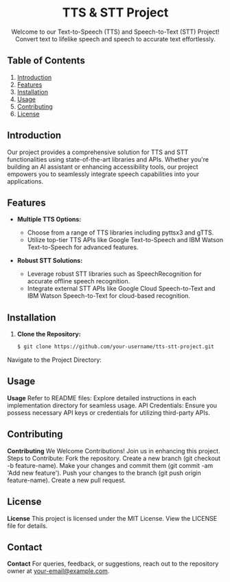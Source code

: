 <!-- Title -->
<h1 align="center">TTS & STT Project</h1>

<!-- Description -->
<p align="center">Welcome to our Text-to-Speech (TTS) and Speech-to-Text (STT) Project! Convert text to lifelike speech and speech to accurate text effortlessly.</p>

<!-- Table of Contents -->
## Table of Contents

1. [Introduction](#introduction)
2. [Features](#features)
3. [Installation](#installation)
4. [Usage](#usage)
5. [Contributing](#contributing)
6. [License](#license)

<!-- Introduction -->
## Introduction

Our project provides a comprehensive solution for TTS and STT functionalities using state-of-the-art libraries and APIs. Whether you're building an AI assistant or enhancing accessibility tools, our project empowers you to seamlessly integrate speech capabilities into your applications.

<!-- Features -->
## Features

- **Multiple TTS Options:**
  - Choose from a range of TTS libraries including pyttsx3 and gTTS.
  - Utilize top-tier TTS APIs like Google Text-to-Speech and IBM Watson Text-to-Speech for advanced features.

- **Robust STT Solutions:**
  - Leverage robust STT libraries such as SpeechRecognition for accurate offline speech recognition.
  - Integrate external STT APIs like Google Cloud Speech-to-Text and IBM Watson Speech-to-Text for cloud-based recognition.

<!-- Installation -->
## Installation

1. **Clone the Repository:**
   ```bash
   $ git clone https://github.com/your-username/tts-stt-project.git
Navigate to the Project Directory:

<!-- Usage -->
## Usage
**Usage**
Refer to README files: Explore detailed instructions in each implementation directory for seamless usage.
API Credentials: Ensure you possess necessary API keys or credentials for utilizing third-party APIs.
<!-- Contributing -->
## Contributing

**Contributing**
We Welcome Contributions! Join us in enhancing this project.
Steps to Contribute:
Fork the repository.
Create a new branch (git checkout -b feature-name).
Make your changes and commit them (git commit -am 'Add new feature').
Push your changes to the branch (git push origin feature-name).
Create a new pull request.
<!-- License -->
## License
**License**
This project is licensed under the MIT License. View the LICENSE file for details.

<!-- Contact -->
## Contact
**Contact**
For queries, feedback, or suggestions, reach out to the repository owner at your-email@example.com.
